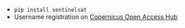 - `pip install sentinelsat`
- Username registration on [Copernicus Open Access Hub](https://scihub.copernicus.eu/dhus/#/home)
